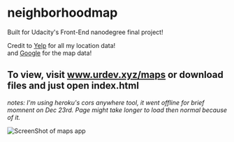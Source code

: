# neighborhoodmap
Built for Udacity's Front-End nanodegree final project!

Credit to [Yelp](https://www.yelp.com) for all my location data! <br>
and [Google](https://cloud.google.com/maps-platform/.com) for the map data!

## To view, visit www.urdev.xyz/maps or download files and just open index.html

*notes: I'm using heroku's cors anywhere tool, it went offline for brief momnent on Dec 23rd. Page might take longer to load then normal because of it.*

![ScreenShot of maps app](/screenshots/MapsScreenshot.jpg?raw=true)



